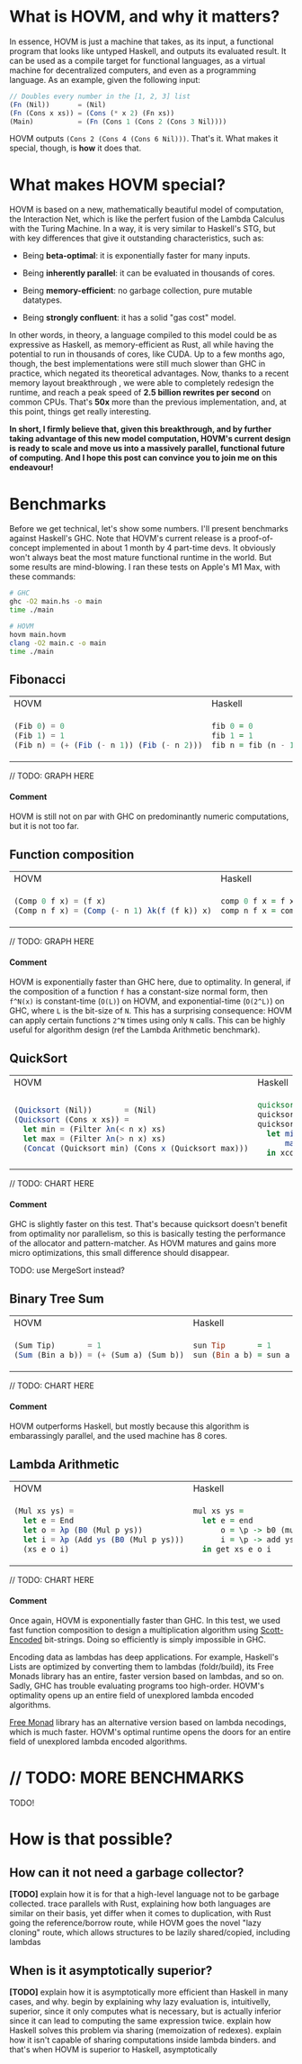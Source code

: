 What is HOVM, and why it matters?
=================================

In essence, HOVM is just a machine that takes, as its input, a functional
program that looks like untyped Haskell, and outputs its evaluated result. It
can be used as a compile target for functional languages, as a virtual machine
for decentralized computers, and even as a programming language. As an example,
given the following input:

```javascript
// Doubles every number in the [1, 2, 3] list
(Fn (Nil))       = (Nil)
(Fn (Cons x xs)) = (Cons (* x 2) (Fn xs))
(Main)           = (Fn (Cons 1 (Cons 2 (Cons 3 Nil))))
```

HOVM outputs `(Cons 2 (Cons 4 (Cons 6 Nil)))`. That's it. What makes it special,
though, is **how** it does that.

What makes HOVM special?
========================

HOVM is based on a new, mathematically beautiful model of computation, the
Interaction Net, which is like the perfert fusion of the Lambda Calculus with
the Turing Machine. In a way, it is very similar to Haskell's STG, but with key
differences that give it outstanding characteristics, such as:

- Being **beta-optimal**: it is exponentially faster for many inputs.

- Being **inherently parallel**: it can be evaluated in thousands of cores.

- Being **memory-efficient**: no garbage collection, pure mutable datatypes.

- Being **strongly confluent**: it has a solid "gas cost" model.

In other words, in theory, a language compiled to this model could be as
expressive as Haskell, as memory-efficient as Rust, all while having the
potential to run in thousands of cores, like CUDA. Up to a few months ago,
though, the best implementations were still much slower than GHC in practice,
which negated its theoretical advantages. Now, thanks to a recent memory layout
breakthrough , we were able to completely redesign the runtime, and reach a peak
speed of **2.5 billion rewrites per second** on common CPUs. That's **50x** more
than the previous implementation, and, at this point, things get really
interesting.

**In short, I firmly believe that, given this breakthrough, and by further
taking advantage of this new model computation, HOVM's current design is ready
to scale and move us into a massively parallel, functional future of computing.
And I hope this post can convince you to join me on this endeavour!**

Benchmarks
==========

Before we get technical, let's show some numbers. I'll present benchmarks
against Haskell's GHC. Note that HOVM's current release is a proof-of-concept
implemented in about 1 month by 4 part-time devs. It obviously won't always beat
the most mature functional runtime in the world. But some results are
mind-blowing. I ran these tests on Apple's M1 Max, with these commands:

```bash
# GHC
ghc -O2 main.hs -o main
time ./main

# HOVM
hovm main.hovm
clang -O2 main.c -o main
time ./main
```

Fibonacci
---------

<table>
<tr> <td>HOVM</td> <td>Haskell</td> </tr>
<tr>
<td>

```javascript
(Fib 0) = 0
(Fib 1) = 1
(Fib n) = (+ (Fib (- n 1)) (Fib (- n 2)))
```

</td>
<td>

```haskell
fib 0 = 0
fib 1 = 1
fib n = fib (n - 1) + fib (n - 2)
```

</td>
</tr>
</table>

// TODO: GRAPH HERE

#### Comment

HOVM is still not on par with GHC on predominantly numeric computations, but it
is not too far.

Function composition
--------------------

<table>
<tr> <td>HOVM</td> <td>Haskell</td> </tr>
<tr>
<td>

```javascript
(Comp 0 f x) = (f x)
(Comp n f x) = (Comp (- n 1) λk(f (f k)) x)
```

</td>
<td>

```haskell
comp 0 f x = f x
comp n f x = comp (n - 1) (\x -> f (f x)) x
```

</td>
</tr>
</table>

// TODO: GRAPH HERE

#### Comment

HOVM is exponentially faster than GHC here, due to optimality. In general, if
the composition of a function `f` has a constant-size normal form, then `f^N(x)`
is constant-time (`O(L)`) on HOVM, and exponential-time (`O(2^L)`) on GHC, where
`L` is the bit-size of `N`. This has a surprising consequence: HOVM can apply
certain functions `2^N` times using only `N` calls. This can be highly useful
for algorithm design (ref the Lambda Arithmetic benchmark).

QuickSort
---------

<table>
<tr> <td>HOVM</td> <td>Haskell</td> </tr>
<tr>
<td>

```javascript
(Quicksort (Nil))       = (Nil)
(Quicksort (Cons x xs)) =
  let min = (Filter λn(< n x) xs)
  let max = (Filter λn(> n x) xs)
  (Concat (Quicksort min) (Cons x (Quicksort max)))
```

</td>
<td>

```haskell
quicksort :: List Word32 -> List Word32
quicksort Nil         = Nil
quicksort (Cons x xs) =
  let min = xfilter (\n -> if n < x then 1 else 0) xs
      max = xfilter (\n -> if n > x then 1 else 0) xs
  in xconcat (quicksort min) (Cons x (quicksort max))
```

</td>
</tr>
</table>

// TODO: CHART HERE

#### Comment

GHC is slightly faster on this test. That's because quicksort doesn't benefit
from optimality nor parallelism, so this is basically testing the performance of
the allocator and pattern-matcher. As HOVM matures and gains more micro
optimizations, this small difference should disappear.

TODO: use MergeSort instead?

Binary Tree Sum
----------------

<table>
<tr> <td>HOVM</td> <td>Haskell</td> </tr>
<tr>
<td>

```javascript
(Sum Tip)       = 1
(Sum (Bin a b)) = (+ (Sum a) (Sum b))
```

</td>
<td>

```haskell
sun Tip       = 1
sun (Bin a b) = sun a + sun b
```

</td>
</tr>
</table>

// TODO: CHART HERE

#### Comment

HOVM outperforms Haskell, but mostly because this algorithm is embarassingly
parallel, and the used machine has 8 cores.

Lambda Arithmetic
-----------------

<table>
<tr> <td>HOVM</td> <td>Haskell</td> </tr>
<tr>
<td>

```javascript
(Mul xs ys) = 
  let e = End
  let o = λp (B0 (Mul p ys))
  let i = λp (Add ys (B0 (Mul p ys)))
  (xs e o i)
```

</td>
<td>

```haskell
mul xs ys = 
  let e = end
      o = \p -> b0 (mul p ys)
      i = \p -> add ys (b1 (mul p ys))
  in get xs e o i
```

</td>
</tr>
</table>

// TODO: CHART HERE

#### Comment

Once again, HOVM is exponentially faster than GHC. In this test, we used fast
function composition to design a multiplication algorithm using
[Scott-Encoded](https://kseo.github.io/posts/2016-12-13-scott-encoding.html)
bit-strings. Doing so efficiently is simply impossible in GHC.

Encoding data as lambdas has deep applications. For example, Haskell's Lists are
optimized by converting them to lambdas (foldr/build), its Free Monads library
has an entire, faster version based on lambdas, and so on. Sadly, GHC has
trouble evaluating programs too high-order. HOVM's optimality opens up an entire
field of unexplored lambda encoded algorithms.


[Free
Monad](https://hackage.haskell.org/package/free-5.1.7/docs/Control-Monad-Free.html)
library has an alternative version based on lambda necodings, which is much
faster. HOVM's optimal runtime opens the doors for an entire field of unexplored
lambda encoded algorithms.

// TODO: MORE BENCHMARKS
========================

TODO!

How is that possible?
=====================

How can it not need a garbage collector?
----------------------------------------

**[TODO]** explain how it is for that a high-level language not to be garbage
collected. trace parallels with Rust, explaining how both languages are similar
on their basis, yet differ when it comes to duplication, with Rust going the
reference/borrow route, while HOVM goes the novel "lazy cloning" route, which
allows structures to be lazily shared/copied, including lambdas

When is it asymptotically superior?
-----------------------------------

**[TODO]** explain how it is asymptotically more efficient than Haskell in many
cases, and why. begin by explaining why lazy evaluation is, intuitivelly,
superior, since it only computes what is necessary, but is actually inferior
since it can lead to computing the same expression twice. explain how Haskell
solves this problem via sharing (memoization of redexes). explain how it isn't
capable of sharing computations inside lambda binders. and that's when HOVM is
superior to Haskell, asymptotically

